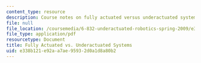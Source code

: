 ```yaml
---
content_type: resource
description: Course notes on fully actuated versus underactuated systems.
file: null
file_location: /coursemedia/6-832-underactuated-robotics-spring-2009/e338b121e92aa7ae95932d0a1d8a80b2_MIT6_832s09_read_ch01.pdf
file_type: application/pdf
resourcetype: Document
title: Fully Actuated vs. Underactuated Systems
uid: e338b121-e92a-a7ae-9593-2d0a1d8a80b2
---
```

